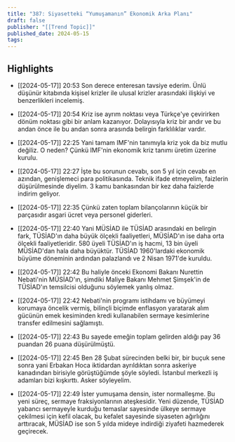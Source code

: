 ```yaml
---
title: "387: Siyasetteki “Yumuşamanın” Ekonomik Arka Planı"
draft: false
publisher: "[[Trend Topic]]"
published_date: 2024-05-15
tags:
---
```



## Highlights
* [[2024-05-17]] 20:53  Son derece enteresan tavsiye ederim. Ünlü düşünür kitabında kişisel krizler ile ulusal krizler arasındaki ilişkiyi ve benzerlikleri incelemiş.

* [[2024-05-17]] 20:54  Kriz ise ayrım noktası veya Türkçe'ye çevirirken dönüm noktası gibi bir anlam kazanıyor. Dolayısıyla kriz bir andır ve bu andan önce ile bu andan sonra arasında belirgin farklılıklar vardır.

* [[2024-05-17]] 22:25  Yani tamam IMF'nin tanımıyla kriz yok da biz mutlu değiliz. O neden? Çünkü IMF'nin ekonomik kriz tanımı üretim üzerine kurulu.

* [[2024-05-17]] 22:27  İşte bu sorunun cevabı, son 5 yıl için cevabı en azından, genişlemeci para politikasında. Teknik ifade etmeyelim, faizlerin düşürülmesinde diyelim. 3 kamu bankasından bir kez daha faizlerde indirim geliyor.

* [[2024-05-17]] 22:35  Çünkü zaten toplam bilançolarının küçük bir parçasıdır asgari ücret veya personel giderleri.

* [[2024-05-17]] 22:40  Yani MÜSİAD ile TÜSİAD arasındaki en belirgin fark, TÜSİAD'ın daha büyük ölçekli faaliyetleri, MÜSİAD'ın ise daha orta ölçekli faaliyetleridir. 580 üyeli TÜSİAD'ın iş hacmi, 13 bin üyeli MÜSİAD'dan hala daha büyüktür. TÜSİAD 1960'lardaki ekonomik büyüme döneminin ardından palazlandı ve 2 Nisan 1971'de kuruldu.

* [[2024-05-17]] 22:42  Bu haliyle önceki Ekonomi Bakanı Nurettin Nebati'nin MÜSİAD'ın, şimdiki Maliye Bakanı Mehmet Şimşek'in de TÜSİAD'ın temsilcisi olduğunu söylemek yanlış olmaz.

* [[2024-05-17]] 22:42  Nebati'nin programı istihdamı ve büyümeyi korumaya öncelik vermiş, bilinçli biçimde enflasyon yaratarak alım gücünün emek kesiminden kredi kullanabilen sermaye kesimlerine transfer edilmesini sağlamıştı.

* [[2024-05-17]] 22:43  Bu sayede emeğin toplam gelirden aldığı pay 36 puandan 26 puana düşürülmüştü.

* [[2024-05-17]] 22:45  Ben 28 Şubat sürecinden belki bir, bir buçuk sene sonra yani Erbakan Hoca iktidardan ayrıldıktan sonra askeriye kanadından birisiyle görüştüğümde şöyle söyledi. İstanbul merkezli iş adamları bizi kışkırttı. Asker söyleyelim.

* [[2024-05-17]] 22:49  İster yumuşama densin, ister normalleşme. Bu yeni süreç, sermaye fraksiyonlarının ateşkesidir. Yeni düzende, TÜSİAD yabancı sermayeyle kurduğu temaslar sayesinde ülkeye sermaye çekilmesi için kefil olacak, bu kefalet sayesinde siyaseten ağırlığını arttıracak, MÜSİAD ise son 5 yılda mideye indirdiği ziyafeti hazmederek geçirecek.

